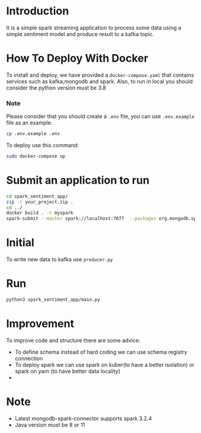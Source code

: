 # Introduction
It is a simple spark streaming application to process some data using a simple sentiment model and produce result to a kafka topic.


# How To Deploy With Docker
To install and deploy, we have provided a `docker-compose.yaml` that contains services such as kafka,mongodb and spark.
Also, to run in local you should consider the python version must be 3.8
### Note
Please consider that you should create a `.env` file, you can use `.env.example` file as an example.
```bash
cp .env.example .env
```

To deploy use this command:
```bash
sudo docker-compose up
```

# Submit an application to run
```bash
cd spark_sentiment_app/
zip -r your_project.zip .
cd ../
docker build . -t myspark
spark-submit --master spark://localhost:7077  --packages org.mongodb.spark:mongo-spark-connector_2.12:10.2.2,org.apache.spark:spark-sql-kafka-0-10_2.12:3.2.4   --py-files spark_sentiment_app/your_project.zip   spark_sentiment_app/main.py

```

# Initial
To write new data to kafka use `producer.py`

# Run
```bash
python3 spark_sentiment_app/main.py
```


# Improvement
To improve code and structure there are some advice:
+ To define schema instead of hard coding we can use schema registry connection
+ To deploy spark we can use spark on kuber(to have a better isolation) or spark on yarn (to have better data locality)
+ 

# Note
+ Latest mongodb-spark-connector supports spark 3.2.4
+ Java version must be 8 or 11